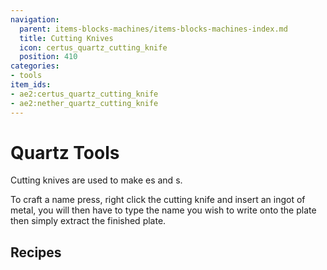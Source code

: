 ```yaml
---
navigation:
  parent: items-blocks-machines/items-blocks-machines-index.md
  title: Cutting Knives
  icon: certus_quartz_cutting_knife
  position: 410
categories:
- tools
item_ids:
- ae2:certus_quartz_cutting_knife
- ae2:nether_quartz_cutting_knife
---
```


# Quartz Tools

<Row>
  <ItemImage id="certus_quartz_cutting_knife" scale="4" />

  <ItemImage id="nether_quartz_cutting_knife" scale="4" />
</Row>

Cutting knives are used to make <ItemLink id="name_press" />es and <ItemLink id="cable_anchor" />s.

To craft a name press, right click the cutting knife and insert an ingot of metal, you will then have to type the name you
wish to write onto the plate then simply extract the finished plate.

## Recipes

<Row>
  <RecipeFor id="certus_quartz_cutting_knife" />

  <RecipeFor id="nether_quartz_cutting_knife" />
</Row>
